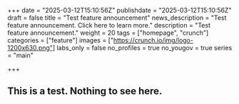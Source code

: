 +++
date = "2025-03-12T15:10:56Z"
publishdate = "2025-03-12T15:10:56Z"
draft = false
title = "Test feature announcement"
news_description = "Test feature announcement. Click here to learn more."
description = "Test feature announcement."
weight = 20
tags = ["homepage", "crunch"]
categories = ["feature"]
images = ["https://crunch.io/img/logo-1200x630.png"]
labs_only = false
no_profiles = true
no_yougov = true
series = "main"

+++

## This is a test. Nothing to see here.
